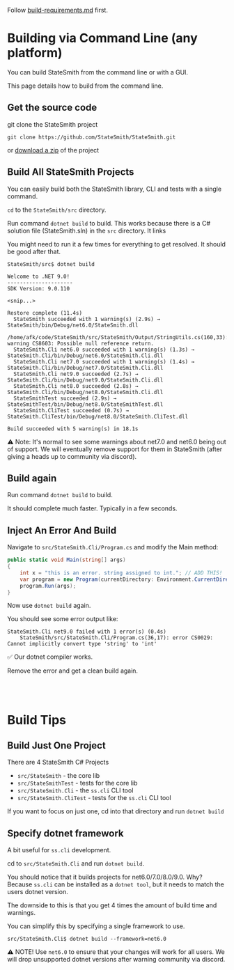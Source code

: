 Follow [build-requirements.md](./build-requirements.md) first.

# Building via Command Line (any platform)
You can build StateSmith from the command line or with a GUI.

This page details how to build from the command line.

## Get the source code
git clone the StateSmith project

```shell
git clone https://github.com/StateSmith/StateSmith.git
```

or [download a zip](https://github.com/StateSmith/StateSmith/archive/refs/heads/main.zip) of the project

## Build All StateSmith Projects
You can easily build both the StateSmith library, CLI and tests with a single command.

`cd` to the `StateSmith/src` directory.

Run command `dotnet build` to build. This works because there is a C# solution file (StateSmith.sln) in the `src` directory. It links 

 You might need to run it a few times for everything to get resolved. It should be good after that.

```shell
StateSmith/src$ dotnet build

Welcome to .NET 9.0!
---------------------
SDK Version: 9.0.110

<snip...>

Restore complete (11.4s)
  StateSmith succeeded with 1 warning(s) (2.9s) → StateSmith/bin/Debug/net6.0/StateSmith.dll
    /home/afk/code/StateSmith/src/StateSmith/Output/StringUtils.cs(160,33): warning CS8603: Possible null reference return.
  StateSmith.Cli net6.0 succeeded with 1 warning(s) (1.3s) → StateSmith.Cli/bin/Debug/net6.0/StateSmith.Cli.dll
  StateSmith.Cli net7.0 succeeded with 1 warning(s) (1.4s) → StateSmith.Cli/bin/Debug/net7.0/StateSmith.Cli.dll
  StateSmith.Cli net9.0 succeeded (2.7s) → StateSmith.Cli/bin/Debug/net9.0/StateSmith.Cli.dll
  StateSmith.Cli net8.0 succeeded (2.8s) → StateSmith.Cli/bin/Debug/net8.0/StateSmith.Cli.dll
  StateSmithTest succeeded (2.9s) → StateSmithTest/bin/Debug/net8.0/StateSmithTest.dll
  StateSmith.CliTest succeeded (0.7s) → StateSmith.CliTest/bin/Debug/net8.0/StateSmith.CliTest.dll

Build succeeded with 5 warning(s) in 18.1s
```

⚠️ Note: It's normal to see some warnings about net7.0 and net6.0 being out of support. We will eventually remove support for them in StateSmith (after giving a heads up to community via discord).

## Build again
Run command `dotnet build` to build.

It should complete much faster. Typically in a few seconds.


## Inject An Error And Build
Navigate to `src/StateSmith.Cli/Program.cs` and modify the Main method:

```c#
public static void Main(string[] args)
{
    int x = "this is an error. string assigned to int."; // ADD THIS!
    var program = new Program(currentDirectory: Environment.CurrentDirectory);
    program.Run(args);
}
```

Now use `dotnet build` again.

You should see some error output like:
```
StateSmith.Cli net9.0 failed with 1 error(s) (0.4s)
    StateSmith/src/StateSmith.Cli/Program.cs(36,17): error CS0029: Cannot implicitly convert type 'string' to 'int'
```

✅ Our dotnet compiler works.

Remove the error and get a clean build again.

<br><br>

# Build Tips

## Build Just One Project
There are 4 StateSmith C# Projects
* `src/StateSmith` - the core lib
* `src/StateSmithTest` - tests for the core lib
* `src/StateSmith.Cli` - the `ss.cli` CLI tool
* `src/StateSmith.CliTest` - tests for the `ss.cli` CLI tool

If you want to focus on just one, cd into that directory and run `dotnet build`

## Specify dotnet framework
A bit useful for `ss.cli` development.

cd to `src/StateSmith.Cli` and run `dotnet build`.

You should notice that it builds projects for net6.0/7.0/8.0/9.0. Why? Because `ss.cli` can be installed as a `dotnet tool`, but it needs to match the users dotnet version.

The downside to this is that you get 4 times the amount of build time and warnings.

You can simplify this by specifying a single framework to use.

```shell
src/StateSmith.Cli$ dotnet build --framework=net6.0
```

⚠️ NOTE! Use `net6.0` to ensure that your changes will work for all users. We will drop unsupported dotnet versions after warning community via discord.

